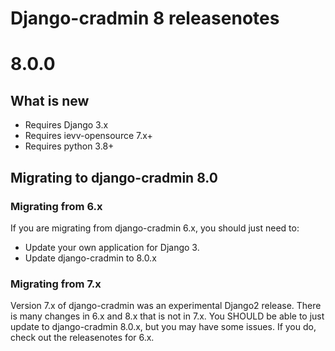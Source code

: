 Django-cradmin 8 releasenotes
=============================


8.0.0
=====

## What is new

- Requires Django 3.x
- Requires ievv-opensource 7.x+
- Requires python 3.8+


## Migrating to django-cradmin 8.0

### Migrating from 6.x
If you are migrating from django-cradmin 6.x, you should just need to:

- Update your own application for Django 3.
- Update django-cradmin to 8.0.x


### Migrating from 7.x
Version 7.x of django-cradmin was an experimental Django2 release. There is many changes
in 6.x and 8.x that is not in 7.x. You SHOULD be able to just update to django-cradmin 8.0.x,
but you may have some issues. If you do, check out the releasenotes for 6.x.
